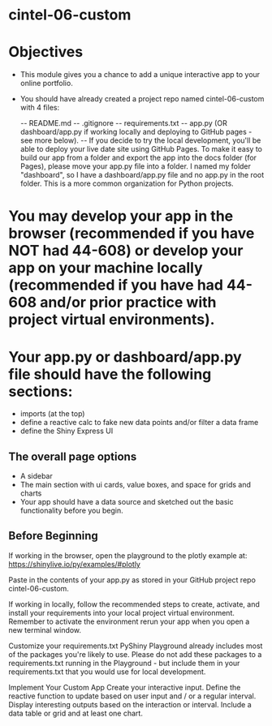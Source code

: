 # cintel-06-custom
# Objectives
 - This module gives you a chance to add a unique interactive app to your online portfolio. 

 - You should have already created a project repo named cintel-06-custom with 4 files: 

    -- README.md
    -- .gitignore
    -- requirements.txt
    -- app.py (OR dashboard/app.py if working locally and deploying to GitHub pages - see more below).
      -- If you decide to try the local development, you'll be able to deploy your live date site using GitHub Pages. To make it easy to build our app from a folder and export the app into the docs folder (for Pages), please move your app.py file into a folder. I named my folder "dashboard", so I have a dashboard/app.py file and no app.py in the root folder. This is a more common organization for Python projects. 

# You may develop your app in the browser (recommended if you have NOT had 44-608) or develop your app on your machine locally (recommended if you have had 44-608 and/or prior practice with project virtual environments). 

# Your app.py or dashboard/app.py file should have the following sections:

  - imports (at the top)
  - define a reactive calc to fake new data points and/or filter a data frame
  - define the Shiny Express UI
## The overall page options
  - A sidebar
  - The main section with ui cards, value boxes, and space for grids and charts
  - Your app should have a data source and sketched out the basic functionality before you begin.

## Before Beginning
If working in the browser, open the playground to the plotly example at: https://shinylive.io/py/examples/#plotly

Paste in the contents of your app.py as stored in your GitHub project repo cintel-06-custom.

If working in locally, follow the recommended steps to create, activate, and install your requirements into your local project virtual environment. Remember to activate the environment rerun your app when you open a new terminal window. 

Customize your requirements.txt
PyShiny Playground already includes most of the packages you're likely to use. Please do not add these packages to a requirements.txt running in the Playground - but include them in your requirements.txt that you would use for local development. 

Implement Your Custom App
Create your interactive input. Define the reactive function to update based on user input and / or a regular interval. Display interesting outputs based on the interaction or interval. Include a data table or grid and at least one chart. 

